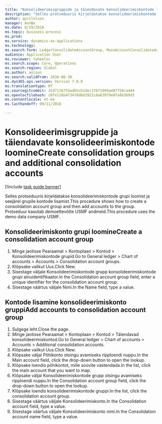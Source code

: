 ```yaml
--- 
title: "Konsolideerimisgruppide ja täiendavate konsolideerimiskontode loomine"
description: "Selles protseduuris kirjeldatakse konsolideerimiskontode grupi loomist ja seejärel grupile kontode lisamist."
author: aprilolson
manager: AnnBe
ms.date: 8/29/2018
ms.topic: business-process
ms.prod: 
ms.service: dynamics-ax-applications
ms.technology: 
ms.search.form: LedgerConsolidateAccountGroup, MainAccountConsolidateAccount
audience: Application User
ms.reviewer: twheeloc
ms.search.scope: Core, Operations
ms.search.region: Global
ms.author: aolson
ms.search.validFrom: 2016-06-30
ms.dyn365.ops.version: Version 7.0.0
ms.translationtype: HT
ms.sourcegitcommit: 32d71167fdad65cb1dec37671999a497759ca484
ms.openlocfilehash: c8fe116b473478d6d2921c0a63979e8fa8b369d5
ms.contentlocale: et-ee
ms.lasthandoff: 09/11/2018

---
```

# <a name="create-consolidation-groups-and-additional-consolidation-accounts"></a><span data-ttu-id="7873b-103">Konsolideerimisgruppide ja täiendavate konsolideerimiskontode loomine</span><span class="sxs-lookup"><span data-stu-id="7873b-103">Create consolidation groups and additional consolidation accounts</span></span>

[!include [task guide banner](../../includes/task-guide-banner.md)]

<span data-ttu-id="7873b-104">Selles protseduuris kirjeldatakse konsolideerimiskontode grupi loomist ja seejärel grupile kontode lisamist.</span><span class="sxs-lookup"><span data-stu-id="7873b-104">This procedure shows how to create a consolidation account group and then add accounts to the group.</span></span> <span data-ttu-id="7873b-105">Protseduur kasutab demoettevõtte USMF andmeid.</span><span class="sxs-lookup"><span data-stu-id="7873b-105">This procedure uses the demo data company USMF.</span></span>


## <a name="create-a-consolidation-account-group"></a><span data-ttu-id="7873b-106">Konsolideerimiskonto grupi loomine</span><span class="sxs-lookup"><span data-stu-id="7873b-106">Create a consolidation account group</span></span>
1. <span data-ttu-id="7873b-107">Minge jaotisse Pearaamat > Kontoplaan > Kontod > Konsolideerimiskontode grupid.</span><span class="sxs-lookup"><span data-stu-id="7873b-107">Go to General ledger > Chart of accounts > Accounts > Consolidation account groups.</span></span>
2. <span data-ttu-id="7873b-108">Klõpsake valikut Uus.</span><span class="sxs-lookup"><span data-stu-id="7873b-108">Click New.</span></span>
3. <span data-ttu-id="7873b-109">Sisestage väljale Konsolideerimiskontode grupp konsolideerimiskontode grupi ainuidentifikaator.</span><span class="sxs-lookup"><span data-stu-id="7873b-109">In the Consolidation account group field, enter a unique identifier for the consolidation account group.</span></span>
4. <span data-ttu-id="7873b-110">Sisestage väärtus väljale Nimi.</span><span class="sxs-lookup"><span data-stu-id="7873b-110">In the Name field, type a value.</span></span>

## <a name="add-accounts-to-consolidation-account-group"></a><span data-ttu-id="7873b-111">Kontode lisamine konsolideerimiskonto gruppi</span><span class="sxs-lookup"><span data-stu-id="7873b-111">Add accounts to consolidation account group</span></span>
1. <span data-ttu-id="7873b-112">Sulgege leht.</span><span class="sxs-lookup"><span data-stu-id="7873b-112">Close the page.</span></span>
2. <span data-ttu-id="7873b-113">Minge jaotisse Pearaamat > Kontoplaan > Kontod > Täiendavad konsolideerimiskontod.</span><span class="sxs-lookup"><span data-stu-id="7873b-113">Go to General ledger > Chart of accounts > Accounts > Additional consolidation accounts.</span></span>
3. <span data-ttu-id="7873b-114">Klõpsake valikut Uus.</span><span class="sxs-lookup"><span data-stu-id="7873b-114">Click New.</span></span>
4. <span data-ttu-id="7873b-115">Klõpsake väljal Põhikonto otsingu avamiseks ripploendi nuppu.</span><span class="sxs-lookup"><span data-stu-id="7873b-115">In the Main account field, click the drop-down button to open the lookup.</span></span>
5. <span data-ttu-id="7873b-116">Klõpsake loendis põhikontot, mille soovite vastendada.</span><span class="sxs-lookup"><span data-stu-id="7873b-116">In the list, click the main account that you want to map.</span></span>
6. <span data-ttu-id="7873b-117">Klõpsake väljal Konsolideerimiskontode grupp otsingu avamiseks ripploendi nuppu.</span><span class="sxs-lookup"><span data-stu-id="7873b-117">In the Consolidation account group field, click the drop-down button to open the lookup.</span></span>
7. <span data-ttu-id="7873b-118">Klõpsake loendis konsolideerimiskontode gruppi.</span><span class="sxs-lookup"><span data-stu-id="7873b-118">In the list, click the consolidation account group.</span></span>
8. <span data-ttu-id="7873b-119">Sisestage väärtus väljale Konsolideerimiskonto.</span><span class="sxs-lookup"><span data-stu-id="7873b-119">In the Consolidation account field, type a value.</span></span>
9. <span data-ttu-id="7873b-120">Sisestage väärtus väljale Konsolideerimiskonto nimi.</span><span class="sxs-lookup"><span data-stu-id="7873b-120">In the Consolidation account name field, type a value.</span></span>


